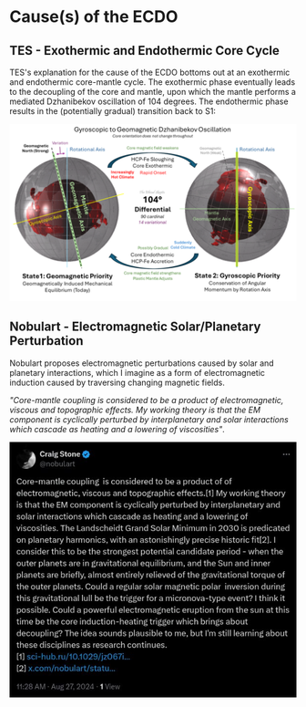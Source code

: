# Cause(s) of the ECDO

## TES - Exothermic and Endothermic Core Cycle

TES's explanation for the cause of the ECDO bottoms out at an exothermic and endothermic core-mantle cycle. The exothermic phase eventually leads to the decoupling of the core and mantle, upon which the mantle performs a mediated Dzhanibekov oscillation of 104 degrees. The endothermic phase results in the (potentially gradual) transition back to S1:

![](../../6-LITERATURE-MEDIA/0-ethical-skeptic/img/ecdo.webp)

## Nobulart - Electromagnetic Solar/Planetary Perturbation

Nobulart proposes electromagnetic perturbations caused by solar and planetary interactions, which I imagine as a form of electromagnetic induction caused by traversing changing magnetic fields.

*"Core-mantle coupling is considered to be a product of electromagnetic, viscous and topographic effects. My working theory is that the EM component is cyclically perturbed by interplanetary and solar interactions which cascade as heating and a lowering of viscosities"*.

![](img/2030-triggers.jpg)
